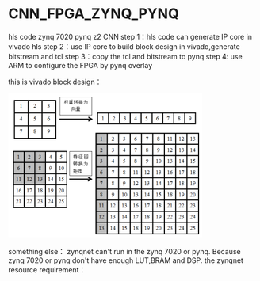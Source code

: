 # CNN_FPGA_ZYNQ_PYNQ
hls code zynq 7020 pynq z2 CNN
step 1：hls code can generate IP  core in vivado hls
step 2：use IP core to build block design in vivado,generate bitstream and tcl
step 3：copy the tcl and bitstream to pynq
step 4: use ARM to configure the FPGA by pynq overlay

this is vivado block design：


![Alt text](https://github.com/canteen-man/arm_neon_conv_3-3/blob/master/image.png)

















something else：
zynqnet can't run in the zynq 7020 or pynq. Because  zynq 7020 or pynq don't have enough LUT,BRAM and DSP.
the zynqnet resource requirement：
